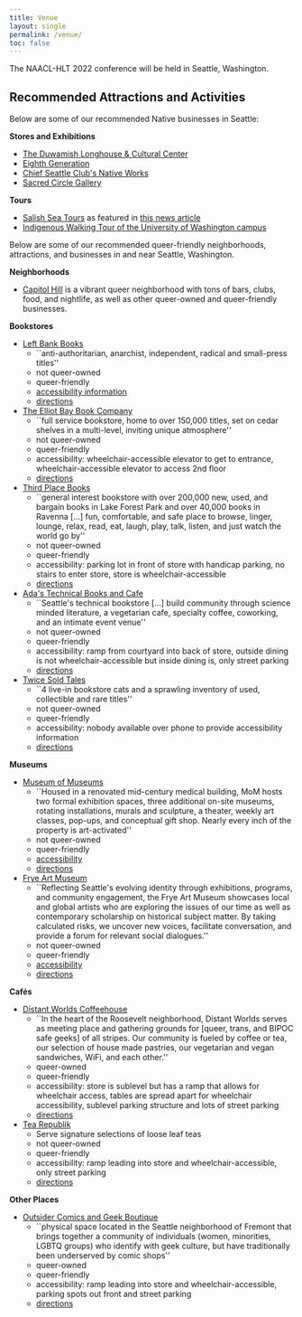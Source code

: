 ```yaml
---
title: Venue
layout: single
permalink: /venue/
toc: false
---
```


The NAACL-HLT 2022 conference will be held in Seattle, Washington.

## Recommended Attractions and Activities

Below are some of our recommended Native businesses in Seattle:

**Stores and Exhibitions**

* [The Duwamish Longhouse & Cultural Center](https://www.duwamishtribe.org/store)
* [Eighth Generation](https://eighthgeneration.com/)
* [Chief Seattle Club's Native Works](https://nativeworkscsc.org/)
* [Sacred Circle Gallery](https://www.unitedindians.org/arts-culture/sacred-circle-gallery/)

**Tours**

* [Salish Sea Tours](https://www.salishseatours.com/) as featured in [this news article](https://www.thenewstribune.com/news/state/washington/article252380503.html)
* [Indigenous Walking Tour of the University of Washington campus](https://www.washington.edu/news/2021/09/22/get-to-know-the-uw-campus-with-indigenous-walking-tour/)

Below are some of our recommended queer-friendly neighborhoods, attractions, and businesses in and near Seattle, Washington.

**Neighborhoods**

* [Capitol Hill](https://visitseattle.org/neighborhoods/capitol-hill/) is a vibrant queer neighborhood with tons of bars, clubs, food, and nightlife, as well as other queer-owned and queer-friendly businesses.

**Bookstores**

* [Left Bank Books](https://leftbankbooks.com/)
  * ``anti-authoritarian, anarchist, independent, radical and small-press titles''
  * not queer-owned
  * queer-friendly
  * [accessibility information](https://leftbankbooks.com/aboutUs.php#access)
  * [directions](https://www.google.com/maps?saddr=My+Location&daddr=Left+Bank+Books+Collective)
* [The Elliot Bay Book Company](https://www.elliottbaybook.com/)
  * ``full service bookstore, home to over 150,000 titles, set on cedar shelves in a multi-level, inviting unique atmosphere''
  * not queer-owned
  * queer-friendly
  * accessibility: wheelchair-accessible elevator to get to entrance, wheelchair-accessible elevator to access 2nd floor
  * [directions](https://www.google.com/maps?saddr=My+Location&daddr=The+Elliott+Bay+Book+Company)
* [Third Place Books](https://www.thirdplacebooks.com/)
  * ``general interest bookstore with over 200,000 new, used, and bargain books in Lake Forest Park and over 40,000 books in Ravenna […] fun, comfortable, and safe place to browse, linger, lounge, relax, read, eat, laugh, play, talk, listen, and just watch the world go by''
  * not queer-owned
  * queer-friendly
  * accessibility: parking lot in front of store with handicap parking, no stairs to enter store, store is wheelchair-accessible
  * [directions](https://www.google.com/maps?saddr=My+Location&daddr=Third+Place+Books+Ravenna)
* [Ada's Technical Books and Cafe](https://www.adasbooks.com/)
  * ``Seattle's technical bookstore […] build community through science minded literature, a vegetarian cafe, specialty coffee, coworking, and an intimate event venue''
  * not queer-owned
  * queer-friendly
  * accessibility: ramp from courtyard into back of store, outside dining is not wheelchair-accessible but inside dining is, only street parking
  * [directions](https://www.google.com/maps?saddr=My+Location&daddr=Ada's+Technical+Books+and+Cafe)
* [Twice Sold Tales](https://www.twicesoldtales.com/)
  * ``4 live-in bookstore cats and a sprawling inventory of used, collectible and rare titles''
  * not queer-owned
  * queer-friendly
  * accessibility: nobody available over phone to provide accessibility information
  * [directions](https://www.google.com/maps?saddr=My+Location&daddr=Twice+Sold+Tales)

**Museums**

* [Museum of Museums](https://www.museumofmuseums.com/)
  * ``Housed in a renovated mid-century medical building, MoM hosts two formal exhibition spaces, three additional on-site museums, rotating installations, murals and sculpture, a theater, weekly art classes, pop-ups, and conceptual gift shop. Nearly every inch of the property is art-activated''
  * not queer-owned
  * queer-friendly
  * [accessibility](https://www.museumofmuseums.com/about/#block-yui_3_17_2_1_1620851565476_11590)
  * [directions](https://www.google.com/maps?saddr=My+Location&daddr=Museum+of+Museums)
* [Frye Art Museum](https://fryemuseum.org/)
  * ``Reflecting Seattle's evolving identity through exhibitions, programs, and community engagement, the Frye Art Museum showcases local and global artists who are exploring the issues of our time as well as contemporary scholarship on historical subject matter. By taking calculated risks, we uncover new voices, facilitate conversation, and provide a forum for relevant social dialogues.''
  * not queer-owned
  * queer-friendly
  * [accessibility](https://fryemuseum.org/accessibility_at_the_frye/)
  * [directions](https://www.google.com/maps?saddr=My+Location&daddr=Frye+Art+Museum)

**Cafés**
* [Distant Worlds Coffeehouse](https://www.distantworldscoffee.com/)
  * ``In the heart of the Roosevelt neighborhood, Distant Worlds serves as meeting place and gathering grounds for [queer, trans, and BIPOC safe geeks] of all stripes.  Our community is fueled by coffee or tea, our selection of house made pastries, our vegetarian and vegan sandwiches, WiFi, and each other.''
  * queer-owned
  * queer-friendly
  * accessibility: store is sublevel but has a ramp that allows for wheelchair access, tables are spread apart for wheelchair accessibility, sublevel parking structure and lots of street parking 
  * [directions](https://www.google.com/maps?saddr=My+Location&daddr=Distant+Worlds+Coffeehouse)
* [Tea Republik](https://tearepublik.square.site/)
  *  Serve signature selections of loose leaf teas
  *  not queer-owned
  *  queer-friendly
  *  accessibility: ramp leading into store and wheelchair-accessible, only street parking
  *  [directions](https://www.google.com/maps?saddr=My+Location&daddr=Tea+Republik)

**Other Places**
* [Outsider Comics and Geek Boutique](http://www.outsidercomics.com/)
  * ``physical space located in the Seattle neighborhood of Fremont that brings together a community of individuals (women, minorities, LGBTQ groups) who identify with geek culture, but have traditionally been underserved by comic shops''
  * queer-owned
  * queer-friendly
  * accessibility: ramp leading into store and wheelchair-accessible, parking spots out front and street parking
  * [directions](https://www.google.com/maps?saddr=My+Location&daddr=Outsider+Comics+and+Geek+Boutique)
